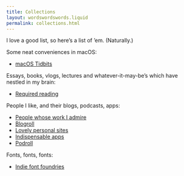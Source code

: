 ```yaml
---
title: Collections
layout: wordswordswords.liquid
permalink: collections.html
---
```


I love a good list, so here’s a list of ’em. (Naturally.)

Some neat conveniences in macOS:

- <a href="https://macos-tidbits.lai.nz" target="_blank">macOS Tidbits</a>

Essays, books, vlogs, lectures and whatever-it-may-be’s which have nestled in my
brain:

- [Required reading](/readings)

People I like, and their blogs, podcasts, apps:

- [People whose work I admire](/people)
- [Blogroll](/blogroll)
- [Lovely personal sites](/small-web)
- [Indispensable apps](/approll)
- [Podroll](/podroll)

Fonts, fonts, fonts:

- [Indie font foundries](/font-foundries)
